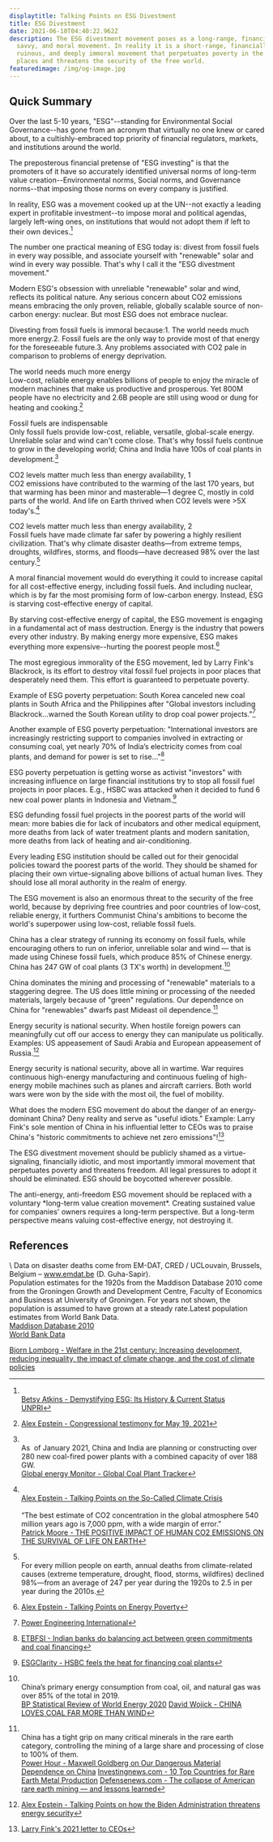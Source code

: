 ```yaml
---
displaytitle: Talking Points on ESG Divestment
title: ESG Divestment
date: 2021-06-10T04:40:22.962Z
description: The ESG divestment movement poses as a long-range, financially
  savvy, and moral movement. In reality it is a short-range, financially
  ruinous, and deeply immoral movement that perpetuates poverty in the poorest
  places and threatens the security of the free world.
featuredimage: /img/og-image.jpg
---
```

## Quick Summary

Over the last 5-10 years, "ESG"--standing for Environmental Social Governance--has gone from an acronym that virtually no one knew or cared about, to a cultishly-embraced top priority of financial regulators, markets, and institutions around the world.

The preposterous financial pretense of "ESG investing" is that the promoters of it have so accurately identified universal norms of long-term value creation--Environmental norms, Social norms, and Governance norms--that imposing those norms on every company is justified.

In reality, ESG was a movement cooked up at the UN--not exactly a leading expert in profitable investment--to impose moral and political agendas, largely left-wing ones, on institutions that would not adopt them if left to their own devices.[^1]

The number one practical meaning of ESG today is: divest from fossil fuels in every way possible, and associate yourself with "renewable" solar and wind in every way possible. That's why I call it the "ESG divestment movement."

Modern ESG's obsession with unreliable "renewable" solar and wind, reflects its political nature. Any serious concern about CO2 emissions means embracing the only proven, reliable, globally scalable source of non-carbon energy: nuclear. But most ESG does not embrace nuclear.

Divesting from fossil fuels is immoral because:1. The world needs much more energy.2. Fossil fuels are the only way to provide most of that energy for the foreseeable future.3. Any problems associated with CO2 pale in comparison to problems of energy deprivation.

The world needs much more energy\
Low-cost, reliable energy enables billions of people to enjoy the miracle of modern machines that make us productive and prosperous. Yet 800M people have no electricity and 2.6B people are still using wood or dung for heating and cooking.[^2]

Fossil fuels are indispensable\
Only fossil fuels provide low-cost, reliable, versatile, global-scale energy.\
Unreliable solar and wind can't come close. That's why fossil fuels continue to grow in the developing world; China and India have 100s of coal plants in development.[^3]

CO2 levels matter much less than energy availability, 1\
CO2 emissions have contributed to the warming of the last 170 years, but that warming has been minor and masterable—1 degree C, mostly in cold parts of the world. And life on Earth thrived when CO2 levels were >5X today's.[^4]

CO2 levels matter much less than energy availability, 2\
Fossil fuels have made climate far safer by powering a highly resilient civilization. That's why climate disaster deaths—from extreme temps, droughts, wildfires, storms, and floods—have decreased 98% over the last century.[^5]

A moral financial movement would do everything it could to increase capital for all cost-effective energy, including fossil fuels. And including nuclear, which is by far the most promising form of low-carbon energy. Instead, ESG is starving cost-effective energy of capital.

By starving cost-effective energy of capital, the ESG movement is engaging in a fundamental act of mass destruction. Energy is the industry that powers every other industry. By making energy more expensive, ESG makes everything more expensive--hurting the poorest people most.[^6]

The most egregious immorality of the ESG movement, led by Larry Fink's Blackrock, is its effort to destroy vital fossil fuel projects in poor places that desperately need them. This effort is guaranteed to perpetuate poverty.

Example of ESG poverty perpetuation: South Korea canceled new coal plants in South Africa and the Philippines after "Global investors including Blackrock...warned the South Korean utility to drop coal power projects."[^7]

Another example of ESG poverty perpetuation: "International investors are increasingly restricting support to companies involved in extracting or consuming coal, yet nearly 70% of India’s electricity comes from coal plants, and demand for power is set to rise..."[^8]

ESG poverty perpetuation is getting worse as activist "investors" with increasing influence on large financial institutions try to stop all fossil fuel projects in poor places. E.g., HSBC was attacked when it decided to fund 6 new coal power plants in Indonesia and Vietnam.[^9]

ESG defunding fossil fuel projects in the poorest parts of the world will mean: more babies die for lack of incubators and other medical equipment, more deaths from lack of water treatment plants and modern sanitation, more deaths from lack of heating and air-conditioning.

Every leading ESG institution should be called out for their genocidal policies toward the poorest parts of the world. They should be shamed for placing their own virtue-signaling above billions of actual human lives. They should lose all moral authority in the realm of energy.

The ESG movement is also an enormous threat to the security of the free world, because by depriving free countries and poor countries of low-cost, reliable energy, it furthers Communist China's ambitions to become the world's superpower using low-cost, reliable fossil fuels.

China has a clear strategy of running its economy on fossil fuels, while encouraging others to run on inferior, unreliable solar and wind — that is made using Chinese fossil fuels, which produce 85% of Chinese energy. China has 247 GW of coal plants (3 TX's worth) in development.[^10]

China dominates the mining and processing of "renewable" materials to a staggering degree. The US does little mining or processing of the needed materials, largely because of "green" regulations. Our dependence on China for "renewables" dwarfs past Mideast oil dependence.[^11]

Energy security is national security. When hostile foreign powers can meaningfully cut off our access to energy they can manipulate us politically. Examples: US appeasement of Saudi Arabia and European appeasement of Russia.[^12]

Energy security is national security, above all in wartime. War requires continuous high-energy manufacturing and continuous fueling of high-energy mobile machines such as planes and aircraft carriers. Both world wars were won by the side with the most oil, the fuel of mobility.

What does the modern ESG movement do about the danger of an energy-dominant China? Deny reality and serve as "useful idiots." Example: Larry Fink's sole mention of China in his influential letter to CEOs was to praise China's "historic commitments to achieve net zero emissions"![^13]

The ESG divestment movement should be publicly shamed as a virtue-signaling, financially idiotic, and most importantly immoral movement that perpetuates poverty and threatens freedom. All legal pressures to adopt it should be eliminated. ESG should be boycotted wherever possible.

The anti-energy, anti-freedom ESG movement should be replaced with a voluntary \*long-term value creation movement\*. Creating sustained value for companies' owners requires a long-term perspective. But a long-term perspective means valuing cost-effective energy, not destroying it.



## References

[^1]:\
    [Betsy Atkins - Demystifying ESG: Its History & Current Status](https://www.forbes.com/sites/betsyatkins/2020/06/08/demystifying-esgits-history--current-status/)\
    [UNPRI](https://www.unpri.org/pri/about-the-pri)

[^2]: [Alex Epstein - Congressional testimony for May 19, 2021](https://energytalkingpoints.com/alex-epstein-congressional-testimony-for-may-19-2021/)

[^3]:\
    As  of January 2021, China and India are planning or constructing over 280 new coal-fired power plants with a combined capacity of over 188 GW.\
    [Global energy Monitor - Global Coal Plant Tracker](https://globalenergymonitor.org/projects/global-coal-plant-tracker/summary-data/)

[^4]:\
    [Alex Epstein - Talking Points on the So-Called Climate Crisis](https://energytalkingpoints.com/climate-crisis/)\
\
    “The best estimate of CO2 concentration in the global atmosphere 540 million years ago is 7,000 ppm, with a wide margin of error.”\
    [Patrick Moore - THE POSITIVE IMPACT OF HUMAN CO2 EMISSIONS ON THE SURVIVAL OF LIFE ON EARTH](https://fcpp.org/wp-content/uploads/2016/06/Moore-Positive-Impact-of-Human-CO2-Emissions.pdf)

[^5]:\
    For every million people on earth, annual deaths from climate-related causes (extreme temperature, drought, flood, storms, wildfires) declined 98%—from an average of 247 per year during the 1920s to 2.5 in per year during the 2010s.

\    Data on disaster deaths come from EM-DAT, CRED / UCLouvain, Brussels, Belgium – www.emdat.be (D. Guha-Sapir).\
    Population estimates for the 1920s from the Maddison Database 2010 come from the Groningen Growth and Development Centre, Faculty of Economics and Business at University of Groningen. For years not shown, the population is assumed to have grown at a steady rate.Latest population estimates from World Bank Data. \
    [Maddison Database 2010](https://www.rug.nl/ggdc/historicaldevelopment/maddison/releases/maddison-database-2010)\
    [World Bank Data](https://data.worldbank.org/indicator/SP.POP.TOTL)

[Bjorn Lomborg - Welfare in the 21st century: Increasing development, reducing inequality, the impact of climate change, and the cost of climate policies](https://www.sciencedirect.com/science/article/pii/S0040162520304157)

[^6]: [Alex Epstein - Talking Points on Energy Poverty](https://energytalkingpoints.com/energy-poverty/)

[^7]: [Power Engineering International](https://www.powerengineeringint.com/coal-fired/south-koreas-kepco-cancels-foreign-coal-power-investment/)

[^8]: [ETBFSI - Indian banks do balancing act between green commitments and coal financing](https://bfsi.economictimes.indiatimes.com/news/banking/indian-banks-do-balancing-act-between-green-commitments-and-coal-financing/83223963)

[^9]: [ESGClarity - HSBC feels the heat for financing coal plants](https://esgclarity.com/hsbc-feels-the-heat-for-financing-coal-plants/)

[^10]:\
    China’s primary energy consumption from coal, oil, and natural gas was over 85% of the total in 2019.\
    [BP Statistical Review of World Energy 2020](https://www.bp.com/en/global/corporate/energy-economics/statistical-review-of-world-energy.html)    [David Wojick - CHINA LOVES COAL FAR MORE THAN WIND](https://www.heartland.org/news-opinion/news/china-loves-coal-far-more-than-wind)

[^11]:\
    China has a tight grip on many critical minerals in the rare earth category, controlling the mining of a large share and processing of close to 100% of them.\
    [Power Hour - Maxwell Goldberg on Our Dangerous Material Dependence on China](https://youtu.be/xsViTP-9IcY)    [Investingnews.com - 10 Top Countries for Rare Earth Metal Production](https://investingnews.com/daily/resource-investing/critical-metals-investing/rare-earth-investing/rare-earth-producing-countries/)    [Defensenews.com - The collapse of American rare earth mining — and lessons learned](https://www.defensenews.com/opinion/commentary/2019/11/12/the-collapse-of-american-rare-earth-mining-and-lessons-learned/)

[^12]: [Alex Epstein - Talking Points on how the Biden Administration threatens energy security](https://energytalkingpoints.com/biden-energy-security/)

[^13]: [Larry Fink's 2021 letter to CEOs](https://www.blackrock.com/corporate/investor-relations/larry-fink-ceo-letter)
